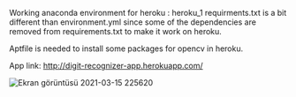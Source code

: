 Working anaconda environment for heroku : heroku_1
requirments.txt is a bit different than environment.yml since some of the dependencies are removed from requirements.txt to make it work on heroku.

Aptfile is needed to install some packages for opencv in heroku. 


App link:
http://digit-recognizer-app.herokuapp.com/

![Ekran görüntüsü 2021-03-15 225620](https://user-images.githubusercontent.com/15074091/111227234-8c6d2b80-85e2-11eb-803e-bca8818f64ff.png)
